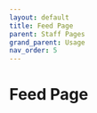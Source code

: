 ```yaml
---
layout: default
title: Feed Page
parent: Staff Pages
grand_parent: Usage
nav_order: 5
---
```


# Feed Page 